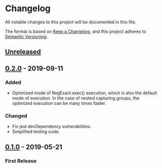 # Changelog
All notable changes to this project will be documented in this file.

The format is based on [Keep a Changelog](https://keepachangelog.com/en/1.0.0/),
and this project adheres to [Semantic Versioning](https://semver.org/spec/v2.0.0.html).

## [Unreleased]


## [0.2.0] - 2019-09-11
### Added
- Optimized mode of RegExact.exec() execution, which is also the default mode of execution. In the case of nested capturing groups, the optimized execution can be many times faster.
### Changed
- Fix jest devDependency vulnerabilities.
- Simplified testing code.

## [0.1.0] - 2019-05-21
### First Release

[Unreleased]: https://github.com/marpri/regexact/compare/v0.1.0...HEAD
[0.2.0]: https://github.com/marpri/regexact/releases/tag/v0.2.0
[0.1.0]: https://github.com/marpri/regexact/releases/tag/v0.1.0


